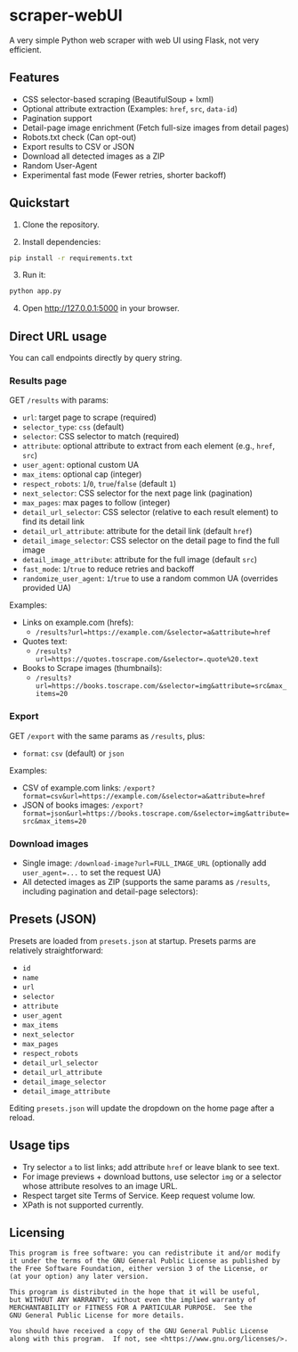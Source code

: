 # scraper-webUI

A very simple Python web scraper with web UI using Flask, not very efficient.

## Features

- CSS selector-based scraping (BeautifulSoup + lxml)
- Optional attribute extraction (Examples: `href`, `src`, `data-id`)
- Pagination support
- Detail-page image enrichment (Fetch full-size images from detail pages)
- Robots.txt check (Can opt-out)
- Export results to CSV or JSON
- Download all detected images as a ZIP
- Random User-Agent
- Experimental fast mode (Fewer retries, shorter backoff)

## Quickstart

1. Clone the repository.

2. Install dependencies:

```bash
pip install -r requirements.txt
```

3. Run it:

```bash
python app.py
```

4. Open http://127.0.0.1:5000 in your browser.

## Direct URL usage

You can call endpoints directly by query string.

### Results page
GET `/results` with params:

- `url`: target page to scrape (required)
- `selector_type`: `css` (default)
- `selector`: CSS selector to match (required)
- `attribute`: optional attribute to extract from each element (e.g., `href`, `src`)
- `user_agent`: optional custom UA
- `max_items`: optional cap (integer)
- `respect_robots`: `1`/`0`, `true`/`false` (default `1`)
- `next_selector`: CSS selector for the next page link (pagination)
- `max_pages`: max pages to follow (integer)
- `detail_url_selector`: CSS selector (relative to each result element) to find its detail link
- `detail_url_attribute`: attribute for the detail link (default `href`)
- `detail_image_selector`: CSS selector on the detail page to find the full image
- `detail_image_attribute`: attribute for the full image (default `src`)
- `fast_mode`: `1`/`true` to reduce retries and backoff
- `randomize_user_agent`: `1`/`true` to use a random common UA (overrides provided UA)

Examples:

- Links on example.com (hrefs):
  - `/results?url=https://example.com/&selector=a&attribute=href`
- Quotes text:
  - `/results?url=https://quotes.toscrape.com/&selector=.quote%20.text`
- Books to Scrape images (thumbnails):
  - `/results?url=https://books.toscrape.com/&selector=img&attribute=src&max_items=20`

### Export

GET `/export` with the same params as `/results`, plus:

- `format`: `csv` (default) or `json`

Examples:

- CSV of example.com links: `/export?format=csv&url=https://example.com/&selector=a&attribute=href`
- JSON of books images: `/export?format=json&url=https://books.toscrape.com/&selector=img&attribute=src&max_items=20`

### Download images

- Single image: `/download-image?url=FULL_IMAGE_URL` (optionally add `user_agent=...` to set the request UA)
- All detected images as ZIP (supports the same params as `/results`, including pagination and detail-page selectors):

## Presets (JSON)

Presets are loaded from `presets.json` at startup. Presets parms are relatively straightforward:
- `id`
- `name`
- `url`
- `selector`
- `attribute`
- `user_agent`
- `max_items`
- `next_selector`
- `max_pages`
- `respect_robots`
- `detail_url_selector`
- `detail_url_attribute`
- `detail_image_selector`
- `detail_image_attribute`

Editing `presets.json` will update the dropdown on the home page after a reload.

## Usage tips

- Try selector `a` to list links; add attribute `href` or leave blank to see text.
- For image previews + download buttons, use selector `img` or a selector whose attribute resolves to an image URL.
- Respect target site Terms of Service. Keep request volume low.
- XPath is not supported currently.

## Licensing
```
This program is free software: you can redistribute it and/or modify
it under the terms of the GNU General Public License as published by
the Free Software Foundation, either version 3 of the License, or
(at your option) any later version.

This program is distributed in the hope that it will be useful,
but WITHOUT ANY WARRANTY; without even the implied warranty of
MERCHANTABILITY or FITNESS FOR A PARTICULAR PURPOSE.  See the
GNU General Public License for more details.

You should have received a copy of the GNU General Public License
along with this program.  If not, see <https://www.gnu.org/licenses/>.
```
